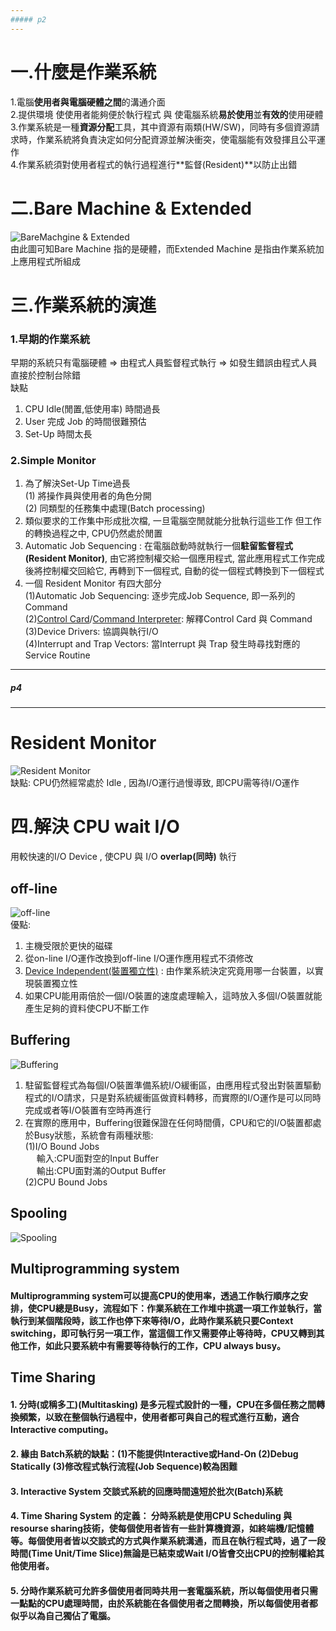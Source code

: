 ```yaml
---
##### p2
---
```

# 一.什麼是作業系統
1.電腦**使用者與電腦硬體之間**的溝通介面  
2.提供環境 使使用者能夠便於執行程式 與 使電腦系統**易於使用**並**有效的**使用硬體  
3.作業系統是一種**資源分配**工具，其中資源有兩類(HW/SW)，同時有多個資源請求時，作業系統將負責決定如何分配資源並解決衝突，使電腦能有效發揮且公平運作    
4.作業系統須對使用者程式的執行過程進行**監督(Resident)**以防止出錯  

# 二.Bare Machine & Extended 
![BareMachgine & Extended](https://raw.githubusercontent.com/chi0220/Image-Space/main/20230304141841.png)  
由此圖可知Bare Machine 指的是硬體，而Extended Machine 是指由作業系統加上應用程式所組成  

# 三.作業系統的演進  
### 1.早期的作業系統  
早期的系統只有電腦硬體 => 由程式人員監督程式執行 => 如發生錯誤由程式人員直接於控制台除錯  
缺點  
1. CPU Idle(閒置,低使用率) 時間過長
2. User 完成 Job 的時間很難預估
3. Set-Up 時間太長

### 2.Simple Monitor
1. 為了解決Set-Up Time過長   
  (1) 將操作員與使用者的角色分開  
  (2) 同類型的任務集中處理(Batch processing)  
2. 類似要求的工作集中形成批次檔, 一旦電腦空閒就能分批執行這些工作  但工作的轉換過程之中, CPU仍然處於閒置   
3. Automatic Job Sequencing : 在電腦啟動時就執行一個**駐留監督程式(Resident Monitor)**, 由它將控制權交給一個應用程式, 當此應用程式工作完成後將控制權交回給它, 再轉到下一個程式, 自動的從一個程式轉換到下一個程式  
4. 一個 Resident Monitor 有四大部分  
  (1)Automatic Job Sequencing: 逐步完成Job Sequence, 即一系列的Command  
  (2)[Control Card](https://www.techopedia.com/definition/5275/controller-card)/[Command Interpreter](https://www.tutorialspoint.com/what-is-the-purpose-of-the-command-interpreter): 解釋Control Card 與 Command  
  (3)Device Drivers: 協調與執行I/O  
  (4)Interrupt and Trap Vectors: 當Interrupt 與 Trap 發生時尋找對應的Service Routine  
  
------
##### p4
---------
# Resident Monitor  
![Resident Monitor](https://raw.githubusercontent.com/chi0220/Image-Space/main/20230303222011.png)   
缺點: CPU仍然經常處於 Idle , 因為I/O運行過慢導致, 即CPU需等待I/O運作  

# 四.解決 CPU wait I/O  
用較快速的I/O Device , 使CPU 與 I/O **overlap(同時)** 執行  
  ## off-line  
  ![off-line](https://raw.githubusercontent.com/chi0220/Image-Space/main/20230303222534.png)  
  優點:  
  1. 主機受限於更快的磁碟  
  2. 從on-line I/O運作改換到off-line I/O運作應用程式不須修改  
  3. [Device Independent(裝置獨立性)](https://www.easytechjunkie.com/what-is-device-independent.htm) : 由作業系統決定究竟用哪一台裝置，以實現裝置獨立性  
  4. 如果CPU能用兩倍於一個I/O裝置的速度處理輸入，這時放入多個I/O裝置就能產生足夠的資料使CPU不斷工作  
  
  ## Buffering  
  ![Buffering](https://raw.githubusercontent.com/chi0220/Image-Space/main/20230303222640.png)  
  1. 駐留監督程式為每個I/O裝置準備系統I/O緩衝區，由應用程式發出對裝置驅動程式的I/O請求，只是對系統緩衝區做資料轉移，而實際的I/O運作是可以同時完成或者等I/O裝置有空時再進行  
  2. 在實際的應用中，Buffering很難保證在任何時間價，CPU和它的I/O裝置都處於Busy狀態，系統會有兩種狀態:  
  (1)I/O Bound Jobs  
  &emsp; 輸入:CPU面對空的Input Buffer  
  &emsp; 輸出:CPU面對滿的Output Buffer  
  (2)CPU Bound Jobs   
  ## Spooling  
  ![Spooling](https://raw.githubusercontent.com/chi0220/Image-Space/main/20230303222603.png)  
  ## Multiprogramming system  
  #### Multiprogramming system可以提高CPU的使用率，透過工作執行順序之安排，使CPU總是Busy，流程如下：作業系統在工作堆中挑選一項工作並執行，當執行到某個階段時，該工作也停下來等待I/O，此時作業系統只要Context switching，即可執行另一項工作，當這個工作又需要停止等待時，CPU又轉到其他工作，如此只要系統中有需要等待執行的工作，CPU always busy。  
  ## Time Sharing  
  #### 1. 分時(或稱多工)(Multitasking) 是多元程式設計的一種，CPU在多個任務之間轉換頻繁，以致在整個執行過程中，使用者都可與自己的程式進行互動，適合Interactive computing。  
  #### 2. 緣由  Batch系統的缺點：(1)不能提供Interactive或Hand-On (2)Debug Statically (3)修改程式執行流程(Job Sequence)較為困難  
  #### 3. Interactive System 交談式系統的回應時間遠短於批次(Batch)系統  
  #### 4. Time Sharing System 的定義： 分時系統是使用CPU Scheduling 與 resourse sharing技術，使每個使用者皆有一些計算機資源，如終端機/記憶體等。每個使用者皆以交談式的方式與作業系統溝通，而且在執行程式時，過了一段時間(Time Unit/Time Slice)無論是已結束或Wait I/O皆會交出CPU的控制權給其他使用者。  
  #### 5. 分時作業系統可允許多個使用者同時共用一套電腦系統，所以每個使用者只需一點點的CPU處理時間，由於系統能在各個使用者之間轉換，所以每個使用者都似乎以為自己獨佔了電腦。
